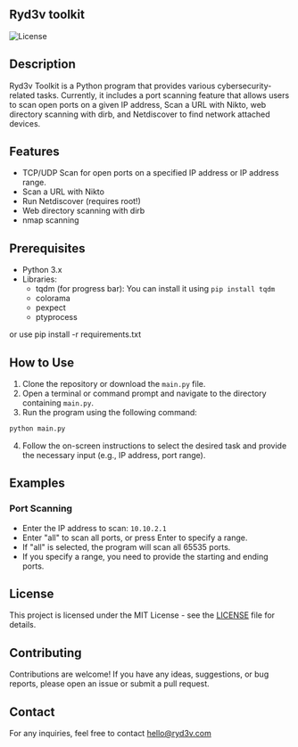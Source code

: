 ## Ryd3v toolkit

![License](https://img.shields.io/badge/license-MIT-blue.svg)

## Description

Ryd3v Toolkit is a Python program that provides various cybersecurity-related tasks. Currently, it includes a port
scanning feature that allows users to scan open ports on a given IP address, Scan a URL with Nikto, web directory
scanning with dirb, and Netdiscover to find network attached devices.

## Features

- TCP/UDP Scan for open ports on a specified IP address or IP address range.
- Scan a URL with Nikto
- Run Netdiscover (requires root!)
- Web directory scanning with dirb
- nmap scanning

## Prerequisites

- Python 3.x
- Libraries:
    - tqdm (for progress bar): You can install it using `pip install tqdm`
    - colorama
    - pexpect
    - ptyprocess

or use pip install -r requirements.txt

## How to Use

1. Clone the repository or download the `main.py` file.
2. Open a terminal or command prompt and navigate to the directory containing `main.py`.
3. Run the program using the following command:

```bash
python main.py
```

4. Follow the on-screen instructions to select the desired task and provide the necessary input (e.g., IP address, port
   range).

## Examples

### Port Scanning

- Enter the IP address to scan: `10.10.2.1`
- Enter "all" to scan all ports, or press Enter to specify a range.
- If "all" is selected, the program will scan all 65535 ports.
- If you specify a range, you need to provide the starting and ending ports.

## License

This project is licensed under the MIT License - see the [LICENSE](LICENSE) file for details.

## Contributing

Contributions are welcome! If you have any ideas, suggestions, or bug reports, please open an issue or submit a pull
request.

## Contact

For any inquiries, feel free to contact [hello@ryd3v.com](mailto:hello@ryd3v.com)
